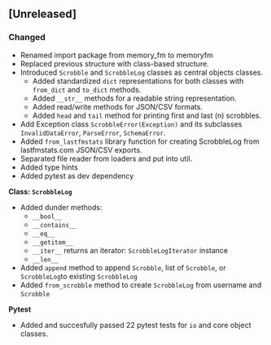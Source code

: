## [Unreleased]

### Changed
- Renamed import package from memory_fm to memoryfm
- Replaced previous structure with class-based structure.
- Introduced `Scrobble` and `ScrobbleLog` classes as central objects classes.
    - Added standardized `dict` representations for both classes with `from_dict` and `to_dict` methods.
    - Added `__str__` methods for a readable string representation.
    - Added read/write methods for JSON/CSV formats.
    - Added `head` and `tail` method for printing first and last (n) scrobbles.
- Add Exception class `ScrobbleError(Exception)` and its subclasses `InvalidDataError`, `ParseError`, `SchemaError`.
- Added `from_lastfmstats` library function for creating ScrobbleLog from lastfmstats.com JSON/CSV exports.
- Separated file reader from loaders and put into util.
- Added type hints
- Added pytest as dev dependency

**Class: `ScrobbleLog`**
- Added dunder methods:
    - `__bool__`
    - `__contains__`
    - `__eq__`
    - `__getitem__`
    - `__iter__` returns an iterator: `ScrobbleLogIterator` instance
    - `__len__`
- Added `append` method to append `Scrobble`, list of `Scrobble`, or `ScrobbleLog`to existing `ScrobbleLog`
- Added `from_scrobble` method to create `ScrobbleLog` from username and `Scrobble`

**Pytest**
- Added and succesfully passed 22 pytest tests for `io` and core object classes.
